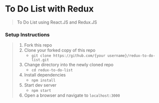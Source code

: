# To Do List with Redux

> To Do List using React.JS and Redux.JS

### Setup Instructions

> 1. Fork this repo
> 1. Clone your forked copy of this repo
>    - `git clone https://github.com/{your username}/redux-to-do-list.git`
> 1. Change directory into the newly cloned repo
>    - `cd redux-to-do-list`
> 1. Install dependencies 
>    - `npm install`
> 1. Start dev server
>    - `npm start`
> 1. Open a browser and navigate to `localhost:3000` 

